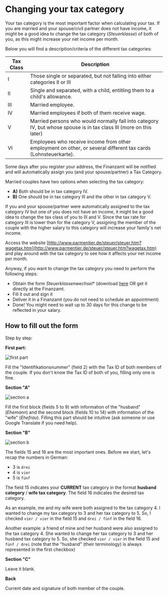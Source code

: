 # Changing your tax category

Your tax category is the most important factor when calculating your tax. If you are married and your spouse/civil partner does not have income, it might be a good idea to change the tax category (*Steuerklasse*) of both of you, as this might increase your net income per month.

Below you will find a description/criteria of the different tax categories:

| Tax Class | Description                                                                                                         |
|-----------|---------------------------------------------------------------------------------------------------------------------|
| I         | Those single or separated, but not falling into either categories II or III                                         |
| II        | Single and separated, with a child, entitling them to a child's allowance.                                          |
| III       | Married employee.                                                                                                   |
| IV        | Married employees if both of them receive wage.                                                                     |
| V         | Married persons who would normally fall into category IV, but whose spouse is in tax class III (more on this later) |
| VI        | Employees who receive income from other employment on other, or several different tax cards (Lohnsteuerkarte).      |


Some days after you register your address, the Finanzamt will be notified and will automatically assign you (and your spouse/partner) a Tax Category.

Married couples have two options when selecting the tax category:

 - **A)** Both should be in tax category IV.
 - **B)** One should be in tax category III and the other in tax category V.

If you and your spouse/partner were automatically assigned to the tax category IV but one of you does not have an income, it might be a good idea to change the tax class of you to III and V. Since the tax rate for category III is lower than for the category V, assigning the member of the couple with the higher salary to this category will increase your family's net income.

Access the website [http://www.parmentier.de/steuer/steuer.htm?wagetax.htm](http://www.parmentier.de/steuer/steuer.htm?wagetax.htm) and play around with the tax category to see how it affects your net income per month.

Anyway, if you want to change the tax category you need to perform the following steps:
 - Obtain the form *Steuerklassenwechsel** (download [here](https://www.berlin.de/sen/finanzen/dokumentendownload/steuern/daten-und-fakten/lohn-und-einkommensteuer/antrag_auf_steuerklassenwechsel_f__r_eheleute.pdf) OR get it directly at the Finanzamt.
 - Fill it out and sign it
 - Deliver it in a Finanzamt (you do not need to schedule an appointment)
 - Done! You might need to wait up to 30 days for this change to be reflected in your salary.

## How to fill out the form

Step by step:


**First part:**

![first part](https://cloud.githubusercontent.com/assets/2975955/18363615/1de91f8e-760b-11e6-8fc5-1c1f0a6092ca.png)

Fill the "Identifikationsnummer" (field 2) with the Tax ID of both members of the couple. If you don't know the Tax ID of both of you, filling only one is fine.

**Section "A"**

![section a](https://cloud.githubusercontent.com/assets/2975955/18363977/bbe41c92-760c-11e6-9d5e-aa85fd612b80.png)

Fill the first block (fields 5 to 9) with information of the "husband" (*Ehemann*) and the second block (fields 10 to 14) with information of the "wife" (*Ehefrau*). Filling this part should be intuitive (ask someone or use Google Translate if you need help).

**Section "B"**

![section b](https://cloud.githubusercontent.com/assets/2975955/18365030/37e86650-7611-11e6-9db1-0e64e2178541.png)

The fields 15 and 16 are the most important ones. Before we start, let's recap the numbers in German:

 - 3 is `drei`
 - 4 is `vier`
 - 5 is `fünf`

The field 15 indicates your **CURRENT** tax category in the format **husband category** / **wife tax category**.
The field 16 indicates the desired tax category.

As an example, me and my wife were both assigned to the tax category 4. I wanted to change my tax category to 3 and her tax category to 5. So, I checked `vier / vier` in the field 15 and `drei / fünf` in the field 16.

Another example: a friend of mine and her husband were also assigned to the tax category 4. She wanted to change her tax category to 3 and her husband tax category to 5. So, she checked `vier / vier` in the field 15 and `fünf / drei` (note that the "husband" (their terminology) is always represented in the first checkbox)

**Section "C"**

Leave it blank.

**Back**

Current date and signature of both member of the couple.
